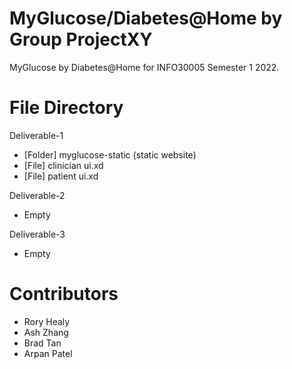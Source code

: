 # MyGlucose/Diabetes@Home by Group ProjectXY
MyGlucose by Diabetes@Home for INFO30005 Semester 1 2022.


# File Directory
Deliverable-1
  - [Folder] myglucose-static (static website)
  - [File] clinician ui.xd
  - [File] patient ui.xd

Deliverable-2
  - Empty

Deliverable-3
  - Empty


# Contributors
- Rory Healy
- Ash Zhang
- Brad Tan
- Arpan Patel
